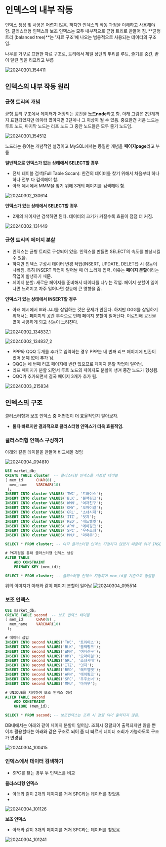 # 인덱스의 내부 작동
인덱스 생성 및 사용은 어렵지 않음. 하지만 인덱스의 작동 과정을 이해하고 사용해야 함.
클러스터형 인덱스와 보조 인덱스는 모두 내부적으로 균형 트리로 만들어 짐. **균형트리 (balanced tree)**는 '자료 구조'에 나오는 범용적으로 사용되는 데이터의 구조임.

나무를 거꾸로 표현한 자료 구조로, 트리에서 제일 상단의 뿌리를 루트, 줄기를 중간, 끝이 달린 잎을 리프라고 부름

![20240301_154411](https://github.com/junhosong0/MySQL/assets/117610783/50a95f02-fb62-4a59-8310-a2c988128538)


## 인덱스의 내부 작동 원리

### 균형 트리의 개념
균형 트리 구조에서 데이터가 저장되는 공간을 **노드node**라고 함. 아래 그림은 2단계까지 표현되었지만 데이터 많아지면 3단계나 그 이상이 될 수 있음.
중요한건 처음 노드는 루트 노드, 마지막 노드는 리프 노드 그 중안 노드들은 모두 줄기 노드임.

![20240301_154512](https://github.com/junhosong0/MySQL/assets/117610783/9a96a0fa-7183-4997-b60e-13266cb1b567)


노드라는 용어는 개념적인 설명이고 MySQL에서는 동일한 개념을 **페이지page**라고 부름


**일반적으로 인덱스가 없는 상태에서 SELECT할 경우**
- 전체 테이블 검색(Full Table Sccan): 한건의 데이터를 찾기 위해서 처음부터 하나하나 전부 다 검색해야 함.
- 아래 예시에서 MMM을 찾기 위해 3개의 페이지를 검색해야 함.

![20240302_130614](https://github.com/junhosong0/MySQL/assets/117610783/566a7dcc-e677-42f4-b712-4c0a7a03b8e5)


**인덱스가 있는 상태에서 SELECT할 경우**
- 2개의 페이지만 검색하면 된다. 데이터의 크기가 커질수록 효율이 점점 더 커짐.

![20240302_131449](https://github.com/junhosong0/MySQL/assets/117610783/c2d0c648-8a53-4bec-a08f-7bce33b70c78)



### 균형 트리의 페이지 분할
- 인덱스는 균형 트리로 구성되어 있음. 인덱스를 만들면 SELECT의 속도를 향상시킬 수 있음.
- 하지만 인덱스 구성시 데이터 변경 작업(INSERT, UPDATE, DELETE) 시 성능이 나빠짐. 특히 INSERT 작업이 일어날 때 더 느리게 입력. 이유는 **페이지 분할**이라는 작업이 발생하기 때문.
- 페이지 분할: 새로운 페이지를 준비해서 데이터를 나누는 작업. 페이지 분할이 일어나면 느려지고 자주 일어나면 성능에 큰 영향을 줌.


**인덱스가 있는 상태에서 INSERT할 경우**
- 아래 예시에서 III와 JJJ를 삽입하는 것은 문제가 안된다. 하지만 GGG를 삽입하기 위해서는 페이지의 공간 부족으로 인해 페이지 분할이 일어난다. 이로인해 공간을 많이 사용하게 되고 성능이 느려진다.

![20240302_134837_1](https://github.com/junhosong0/MySQL/assets/117610783/7381bda9-f7ba-4d43-8106-10d5ca09c6c0)

![20240302_134837_2](https://github.com/junhosong0/MySQL/assets/117610783/659fa86f-18a0-4d44-86f4-a868c68c2851)

- PPP와 QQQ 두개를 추가로 입력하는 경우 PPP는 네 번째 리프 페이지에 빈칸이 있어 문제 없이 추가 됨.
- QQQ는 네 번째 리프 페이지에 빈칸 없으므로 페이지 분할 작업이 일어남.
- 리프 페이지가 분할 되면서 루트 노드의 페이지도 분할이 생겨 중간 노드가 형성됨.
- QQQ가 추가되면서 결국 페이지 3개가 추가 됨.

![20240303_215834](https://github.com/junhosong0/MySQL/assets/117610783/92135412-cbc7-4def-ae16-d0d899b56962)


## 인덱스의 구조
클러스터형과 보조 인덱스 중 어떤것이 더 효율적인지 알아보자.
- **둘다 빠르지만 결과적으로 클러스터형 인덱스가 더욱 효율적임.**

### 클러스터형 인덱스 구성하기
아래와 같은 테이블을 만들어 비교해볼 것임

![20240304_094810](https://github.com/junhosong0/MySQL/assets/117610783/f8097620-8534-40c9-a759-d4537c61a322)


```sql
USE market_db;
CREATE TABLE cluster  -- 클러스터형 인덱스를 지정할 테이블
( mem_id      CHAR(8) , 
  mem_name    VARCHAR(10)
 );
INSERT INTO cluster VALUES('TWC', '트와이스');
INSERT INTO cluster VALUES('BLK', '블랙핑크');
INSERT INTO cluster VALUES('WMN', '여자친구');
INSERT INTO cluster VALUES('OMY', '오마이걸');
INSERT INTO cluster VALUES('GRL', '소녀시대');
INSERT INTO cluster VALUES('ITZ', '잇지');
INSERT INTO cluster VALUES('RED', '레드벨벳');
INSERT INTO cluster VALUES('APN', '에이핑크');
INSERT INTO cluster VALUES('SPC', '우주소녀');
INSERT INTO cluster VALUES('MMU', '마마무');

SELECT * FROM cluster; -- 아직 클러스터형 인덱스 지정하지 않았기 때문에 위의 INSERT 순서대로 조회 됨

# PK지정을 통해 클러스터형 인덱스 생성
ALTER TABLE 
    ADD CONSTRAINT 
    PRIMARY KEY (mem_id);

SELECT * FROM cluster; -- 클러스터형 인덱스 지정되어 mem_id를 기준으로 정렬됨
```


위의 이미지가 아래와 같이 페이지 분할이 일어남
![20240304_095514](https://github.com/junhosong0/MySQL/assets/117610783/dd556482-6e4e-4e1b-9d00-783d580906b1)



### 보조 인덱스

```sql
USE market_db;
CREATE TABLE second  -- 보조 인덱스 테이블 
( mem_id      CHAR(8) , 
  mem_name    VARCHAR(10)
 );

# 데이터 삽입
INSERT INTO second VALUES('TWC', '트와이스');
INSERT INTO second VALUES('BLK', '블랙핑크');
INSERT INTO second VALUES('WMN', '여자친구');
INSERT INTO second VALUES('OMY', '오마이걸');
INSERT INTO second VALUES('GRL', '소녀시대');
INSERT INTO second VALUES('ITZ', '잇지');
INSERT INTO second VALUES('RED', '레드벨벳');
INSERT INTO second VALUES('APN', '에이핑크');
INSERT INTO second VALUES('SPC', '우주소녀');
INSERT INTO second VALUES('MMU', '마마무');

# UNIQUE를 지정하여 보조 인덱스 생성
ALTER TABLE second
    ADD CONSTRAINT 
    UNIQUE (mem_id);

SELECT * FROM second; -- 보조인덱스는 조회 시 정렬 되어 출력되지 않음.
```

DB내에서는 아래와 같이 페이지 분할이 일어남. 조회시 정렬되어 출력되지만 않을 뿐 이후 활용할때는 아래와 같은 구조로 되어 좀 더 빠르게 데이터 조회가 가능하도록 구조가 변경됨.

![20240304_100415](https://github.com/junhosong0/MySQL/assets/117610783/0044cd7d-c363-4f0d-a0f2-4d62770515f6)



### 인덱스에서 데이터 검색하기
- SPC를 찾는 경우 두 인덱스를 비교

**클러스터형 인덱스**
- 아래와 같이 2개의 페이지를 거쳐 SPC라는 데이터를 찾았음
- 
![20240304_101126](https://github.com/junhosong0/MySQL/assets/117610783/a3a01e59-711c-4bf2-88e4-49eebb0b978a)


**보조 인덱스**
- 아래와 같이 3개의 페이지를 거쳐 SPC라는 데이터를 찾았음

![20240304_101241](https://github.com/junhosong0/MySQL/assets/117610783/6cdd9834-e9a4-496f-9abe-16bc76bf1e30)




